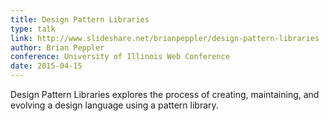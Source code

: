 ```yaml
---
title: Design Pattern Libraries
type: talk
link: http://www.slideshare.net/brianpeppler/design-pattern-libraries
author: Brian Peppler
conference: University of Illinois Web Conference
date: 2015-04-15
---
```


Design Pattern Libraries explores the process of creating, maintaining, and evolving a design language using a pattern library.
